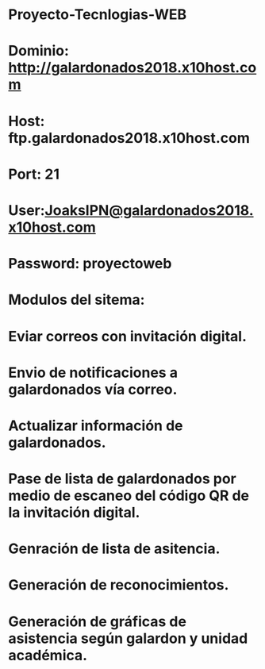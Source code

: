 # Proyecto-Tecnlogias-WEB
# Dominio: http://galardonados2018.x10host.com
# Host: ftp.galardonados2018.x10host.com
# Port: 21
# User:JoaksIPN@galardonados2018.x10host.com
# Password: proyectoweb
# Modulos del sitema:
# Eviar correos con invitación digital.
# Envio de notificaciones a galardonados vía correo.
# Actualizar información de galardonados.
# Pase de lista de galardonados por medio de escaneo del código QR de la invitación digital.
# Genración de lista de asitencia.
# Generación de reconocimientos.
# Generación de gráficas de asistencia según galardon y unidad académica. 
